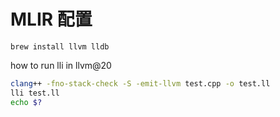 # MLIR 配置
```
brew install llvm lldb
```
how to run lli in llvm@20
```bash
clang++ -fno-stack-check -S -emit-llvm test.cpp -o test.ll
lli test.ll
echo $?
```
